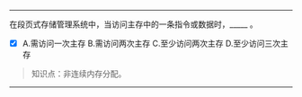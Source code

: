 ---
在段页式存储管理系统中，当访问主存中的一条指令或数据时，_____ 。
- [x] A.需访问一次主存 B.需访问两次主存 C.至少访问两次主存 D.至少访问三次主存

> 知识点：非连续内存分配。

---